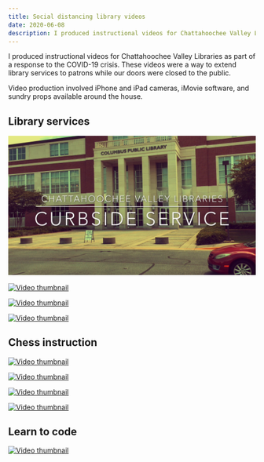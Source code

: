 ```yaml
---
title: Social distancing library videos
date: 2020-06-08
description: I produced instructional videos for Chattahoochee Valley Libraries. This was in part a response to the COVID-19 crisis. These videos were a way to extend library services to patrons while our doors were closed to the public.
---
```


I produced instructional videos for Chattahoochee Valley Libraries as 
part of a response to the COVID-19 crisis. These videos were a way to extend
library services to patrons while our doors were closed to the public.

Video production involved iPhone and iPad cameras, iMovie software, and sundry
props available around the house.

<div class="video-thumbnail">

## Library services

[![Video thumbnail](./curbside-title.jpg "Curbside Service @ CVL")](https://www.facebook.com/chatlibraries/videos/632143977302753/)

[![Video thumbnail](./Entrepreneurial-Mindset-Training-Course-with-John-hTnw1sfOeQQ.jpg "Entrepreneurial Mindset Training Course with John")](https://youtu.be/hTnw1sfOeQQ)

[![Video thumbnail](./How-to-Use-Gale-Forms-qms2A6q78J0.jpg "How to Use Gale Forms")](https://youtu.be/qms2A6q78J0)

[![Video thumbnail](./LiChess-with-John-9ttf_wooIhs.jpg "Lichess with John")](https://youtu.be/9ttf_wooIhs)

## Chess instruction

[![Video thumbnail](./Chess-At-the-Library-with-John-iH6ZB3La2uA.jpg "Chess At the Library with John")](https://youtu.be/iH6ZB3La2uA)

[![Video thumbnail](./Chess-Castling-and-En-Passant-1Ut3Zw61v9M.jpg "Chess: Castling and En Passant")](https://youtu.be/1Ut3Zw61v9M)

[![Video thumbnail](./Chess-With-John-Playing-online-using-a-clock-and-reading-notation-LubUp85_s0k.jpg "Chess With John: Playing online, using a clock, and reading notation")](https://youtu.be/LubUp85_s0k)

[![Video thumbnail](./Chess-with-John-Understanding-Checkmate-KXsTUkHgaJM.jpg "Chess with John: Understanding Checkmate")](https://youtu.be/KXsTUkHgaJM)

## Learn to code

[![Video thumbnail](./Coding-with-John-Part-1-Vw_sBSQ9KMQ.jpg "Coding with John : Part 1")](https://youtu.be/Vw_sBSQ9KMQ)

</div>
